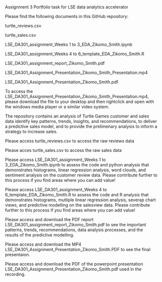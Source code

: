 Assignment 3 Portfolio task for LSE data analytics accelerator

Please find the following documents in this GitHub repository:

turtle_reviews.csv

turtle_sales.csv

LSE_DA301_assignment_Weeks 1 to 3_EDA_Zikomo_Smith.ipynb

LSE_DA301_assignment_Weeks 4 to 6_template_EDA_Zikomo_Smith.R

LSE_DA301_assignment_report_Zikomo_Smith.pdf

LSE_DA301_Assignment_Presentation_Zikomo_Smith_Presentation.mp4

LSE_DA301_Assignment_Presentation_Zikomo_Smith.pdf

To access the LSE_DA301_Assignment_Presentation_Zikomo_Smith_Presentation.mp4, please download the file to your desktop and then rightclick and open with the windows media player or a similar video system.

The repository contains an analysis of Turtle Games customer and sales data identify key patterns, trends, insights, and recommendations, to deliver a predictive sales model, and to provide the prelimenary analysis to inform a strategy to increase sales.

Please access turtle_reviews.csv to access the raw reviews data

Please acces turtle_sales.csv to access the raw sales data

Please access LSE_DA301_assignment_Weeks 1 to 3_EDA_Zikomo_Smith.ipynb to assess the code and python analysis that demonstrates histograms, linear regression analysis, word clouds, and sentiment analysis on the customer review data. Please contribute further to this process if you find areas where you can add value!

Please access LSE_DA301_assignment_Weeks 4 to 6_template_EDA_Zikomo_Smith.R to assess the code and R analysis that demonstrates histograms, mutliple linear regression analysis, severap chart views, and predictive modelling on the salesview data. Please contribute further to this process if you find areas where you can add value!

Please access and download the PDF report LSE_DA301_assignment_report_Zikomo_Smith.pdf to see the important patterns, trends, recommendations, data analysis processes, and the results of the predictive modelling.

Please access and download the MP4 LSE_DA301_Assignment_Presentation_Zikomo_Smith.PDF to see the final presentaion.

Please access and download the PDF of the powerpoint presentation LSE_DA301_Assignment_Presentation_Zikomo_Smith.pdf used in the recording.
